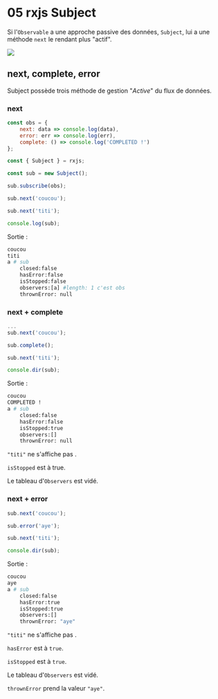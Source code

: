 # 05 rxjs Subject

Si l'`Observable` a une approche passive des données, `Subject`, lui a une méthode `next` le rendant plus "actif".

![](/Users/hukar/Documents/notes-techniques/cheat-sheet/img/rxjs-subject.png)

## next, complete, error

Subject possède trois méthode de gestion "*Active*" du flux de données.

### next

```js
const obs = {
	next: data => console.log(data),
  	error: err => console.log(err),
  	complete: () => console.log('COMPLETED !')
};

const { Subject } = rxjs;

const sub = new Subject();

sub.subscribe(obs);

sub.next('coucou');

sub.next('titi');

console.log(sub);
```

Sortie :

```bash
coucou
titi
a # sub
    closed:false
    hasError:false
    isStopped:false
    observers:[a] #length: 1 c'est obs
   	thrownError: null
```

### next + complete

```js
...
sub.next('coucou');

sub.complete();

sub.next('titi');

console.dir(sub);
```

Sortie :

```bash
coucou
COMPLETED !
a # sub
    closed:false
    hasError:false
    isStopped:true
    observers:[]
    thrownError: null
```

`"titi"` ne s'affiche pas .

`isStopped` est à true.

Le tableau d'`Observers` est vidé.

### next + error

```js
sub.next('coucou');

sub.error('aye');

sub.next('titi');

console.dir(sub);
```

Sortie :

```bash
coucou
aye
a # sub
    closed:false
    hasError:true
    isStopped:true
    observers:[]
    thrownError: "aye"
```

`"titi"` ne s'affiche pas .

`hasError` est à `true`.

`isStopped` est à `true`.

Le tableau d'`Observers` est vidé.

`thrownError` prend la valeur `"aye"`.